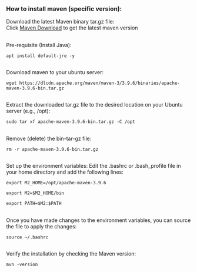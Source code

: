 ### How to install maven (specific version):
Download the latest Maven binary tar.gz file: <br>
Click [Maven Download](https://maven.apache.org/download.cgi) to get the latest maven version
##


Pre-requisite (Install Java):
```
apt install default-jre -y
```
##


Download maven to your ubuntu server:
```
wget https://dlcdn.apache.org/maven/maven-3/3.9.6/binaries/apache-maven-3.9.6-bin.tar.gz
```
##


Extract the downloaded tar.gz file to the desired location on your Ubuntu server (e.g., /opt):
```
sudo tar xf apache-maven-3.9.6-bin.tar.gz -C /opt
```
##


Remove (delete) the bin-tar-gz file:
```
rm -r apache-maven-3.9.6-bin.tar.gz
```
##


Set up the environment variables: Edit the .bashrc or .bash_profile file in your home directory and add the following lines:
```
export M2_HOME=/opt/apache-maven-3.9.6
```
```
export M2=$M2_HOME/bin
```
```
export PATH=$M2:$PATH
```
##


Once you have made changes to the environment variables, you can source the file to apply the changes:
```
source ~/.bashrc
```
##


Verify the installation by checking the Maven version:
```
mvn -version
```
## 